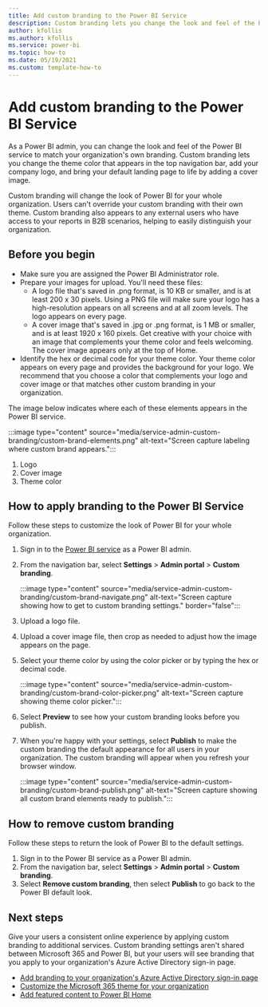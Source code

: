 ```yaml
---
title: Add custom branding to the Power BI Service
description: Custom branding lets you change the look and feel of the Power BI service to match your organization's theme. 
author: kfollis
ms.author: kfollis
ms.service: power-bi
ms.topic: how-to 
ms.date: 05/19/2021
ms.custom: template-how-to
---
```


# Add custom branding to the Power BI Service

As a Power BI admin, you can change the look and feel of the Power BI service to match your organization's own branding. Custom branding lets you change the theme color that appears in the top navigation bar, add your company logo, and bring your default landing page to life by adding a cover image.

Custom branding will change the look of Power BI for your whole organization. Users can't override your custom branding with their own theme. Custom branding also appears to any external users who have access to your reports in B2B scenarios, helping to easily distinguish your organization.

## Before you begin

- Make sure you are assigned the Power BI Administrator role.
- Prepare your images for upload. You'll need these files:
    - A logo file that's saved in .png format, is 10 KB or smaller, and is at least 200 x 30 pixels. Using a PNG file will make sure your logo has a high-resolution appears on all screens and at all zoom levels. The logo appears on every page.
    - A cover image that's saved in .jpg or .png format, is 1 MB or smaller, and is at least 1920 x 160 pixels. Get creative with your choice with an image that complements your theme color and feels welcoming. The cover image appears only at the top of Home.
- Identify the hex or decimal code for your theme color. Your theme color appears on every page and provides the background for your logo. We recommend that you choose a color that complements your logo and cover image or that matches other custom branding in your organization.

The image below indicates where each of these elements appears in the Power BI service.

:::image type="content" source="media/service-admin-custom-branding/custom-brand-elements.png" alt-text="Screen capture labeling where custom  brand appears.":::

1. Logo
1. Cover image
1. Theme color

## How to apply branding to the Power BI Service

Follow these steps to customize the look of Power BI for your whole organization.

1.  Sign in to the [Power BI service](https://app.powerbi.com) as a Power BI admin.
1. From the navigation bar, select **Settings** > **Admin portal** > **Custom branding**.

    :::image type="content" source="media/service-admin-custom-branding/custom-brand-navigate.png" alt-text="Screen capture showing how to get to custom branding settings." border="false":::

1. Upload a logo file.
1. Upload a cover image file, then crop as needed to adjust how the image appears on the page.
1. Select your theme color by using the color picker or by typing the hex or decimal code.

    :::image type="content" source="media/service-admin-custom-branding/custom-brand-color-picker.png" alt-text="Screen capture showing theme color picker.":::
   
1. Select  **Preview** to see how your custom branding looks before you publish.
1. When you're happy with your settings, select **Publish** to make the custom branding the default appearance for all users in your organization. The custom branding will appear when you refresh your browser window.

    :::image type="content" source="media/service-admin-custom-branding/custom-brand-publish.png" alt-text="Screen capture showing all custom brand elements ready to publish.":::

## How to remove custom branding

Follow these steps to return the look of Power BI to the default settings.

1. Sign in to the Power BI service as a Power BI admin.
1. From the navigation bar, select **Settings** > **Admin portal** > **Custom branding**.
1. Select **Remove custom branding**, then select **Publish** to go back to the Power BI default look.

## Next steps

Give your users a consistent online experience by applying custom branding to additional services. Custom branding settings aren't shared between Microsoft 365 and Power BI, but your users will see branding that you apply to your organization's Azure Active Directory sign-in page.

- [Add branding to your organization's Azure Active Directory sign-in page](/azure/active-directory/fundamentals/customize-branding)
- [Customize the Microsoft 365 theme for your organization](/microsoft-365/admin/setup/customize-your-organization-theme?view=o365-worldwide)
- [Add featured content to Power BI Home](../collaborate-share/service-featured-content.md)
